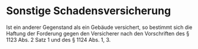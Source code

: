 # Sonstige Schadensversicherung

Ist ein anderer Gegenstand als ein Gebäude versichert, so bestimmt sich die Haftung der Forderung gegen den Versicherer nach den Vorschriften des § 1123 Abs. 2 Satz 1 und des § 1124 Abs. 1, 3. 

